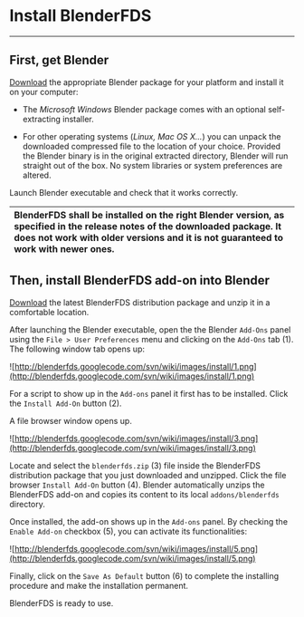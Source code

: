 # Install BlenderFDS #


---


## First, get Blender ##

[Download](http://www.blender.org/) the appropriate Blender package for your platform and install it on your computer:

  * The _Microsoft Windows_ Blender package comes with an optional self-extracting installer.

  * For other operating systems (_Linux, Mac OS X..._) you can unpack the downloaded compressed file to the location of your choice. Provided the Blender binary is in the original extracted directory, Blender will run straight out of the box. No system libraries or system preferences are altered.

Launch Blender executable and check that it works correctly.

| BlenderFDS shall be installed on the right Blender version, as specified in the release notes of the downloaded package. It does not work with older versions and it is not guaranteed to work with newer ones. |
|:----------------------------------------------------------------------------------------------------------------------------------------------------------------------------------------------------------------|

## Then, install BlenderFDS add-on into Blender ##

[Download](Setup_Download.md) the latest BlenderFDS distribution package and unzip it in a comfortable location.

After launching the Blender executable, open the the Blender `Add-Ons` panel using the `File > User Preferences` menu and clicking on the `Add-Ons` tab (1). The following window tab opens up:

![http://blenderfds.googlecode.com/svn/wiki/images/install/1.png](http://blenderfds.googlecode.com/svn/wiki/images/install/1.png)

For a script to show up in the `Add-ons` panel it first has to be installed. Click the `Install Add-On` button (2).

A file browser window opens up.

![http://blenderfds.googlecode.com/svn/wiki/images/install/3.png](http://blenderfds.googlecode.com/svn/wiki/images/install/3.png)

Locate and select the `blenderfds.zip` (3) file inside the BlenderFDS distribution package that you just downloaded and unzipped. Click the file browser `Install Add-On` button (4). Blender automatically unzips the BlenderFDS add-on and copies its content to its local `addons/blenderfds` directory.

Once installed, the add-on shows up in the `Add-ons` panel. By checking the `Enable Add-on` checkbox (5), you can activate its functionalities:

![http://blenderfds.googlecode.com/svn/wiki/images/install/5.png](http://blenderfds.googlecode.com/svn/wiki/images/install/5.png)

Finally, click on the `Save As Default` button (6) to complete the installing procedure and make the installation permanent.

BlenderFDS is ready to use.